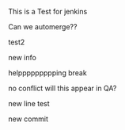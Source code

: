 
This is a Test for jenkins

Can we automerge??

test2

new info

helppppppppping break


no conflict
will this appear in QA?

new line test

new commit
